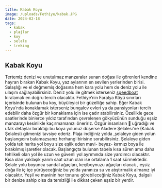 ```yaml
---
title: Kabak Koyu
image: /uploads/Fethiye/kabak.JPG
date: 2024-02-18
tags:
  - kabak
  - plajlar
  - koy
  - selale
  - treking
---
```


## Kabak Koyu
 Tertemiz denizi ve unutulmaz manzaralar sunan doğası ile görenleri kendine hayran bırakan Kabak Koyu, yaz aylarının en sevilen yerlerinden birisi. Salaşlığı ve el değmemiş doğasına hem kara yolu hem de deniz yolu ile ulaşım sağlayabilirsiniz. Deniz yolu ile gitmek isterseniz [speedboat](/suratteknesi) kiralamak en doğru tercih olacaktır. Fethiye’nin Faralya Köyü sınırları içerisinde bulunan bu koy, büyüleyici bir güzelliğe sahip. Eğer Kabak Koyu’nda konaklamak isterseniz bungalov evleri ya da pansiyonları tercih edebilir daha özgür bir konaklama için ise çadır atabilirsiniz.  Özellikle gece saatlerinde binlerce yıldız tarafından çevrelenen gökyüzünün sunduğu eşsiz manzarayı kesinlikle kaçırmamanızı öneririz. Özgür insanların 🌈 uğradığı ve ufak detaylar bıraktığı bu koya yolunuz düşerse Aladere Şelalesi’ne (Kabak Şelalesi) gitmenizi tavsiye ederiz.  Plaja indiğiniz yolda ,şelaleye giden yolun başlangıcını bulamazsanız herhangi birisine sorabilirsiniz. Şelaleye giden yolda tek harita yol boyu size eşlik eden mavi- beyaz- kırmızı boya ile bırakılmış işaretler olacak. Başlangıçta bulunan tabela kısa süren ama daha tehlikeli olan yol ile uzun ve güvenli yol ayrımında size yardımcı olacaktır. Kısa olan yaklaşık yarım saat uzun olan ise ortalama 1 saat sürmektedir. Şelale yolu boyunca sandal ağaçları, keçiboynuzu ağaçları olacak , eşsiz doğa ile iç içe yürüyeceğiniz bu yolda yanınıza su ve atıştırmalık almanız iyi olacaktır. Yeşil ve mavinin her tonunu görebileceğiniz Kabak Koyu, dalgalı bir denize sahip olsa da temizliği ile dikkat çeken eşsiz bir yerdir.